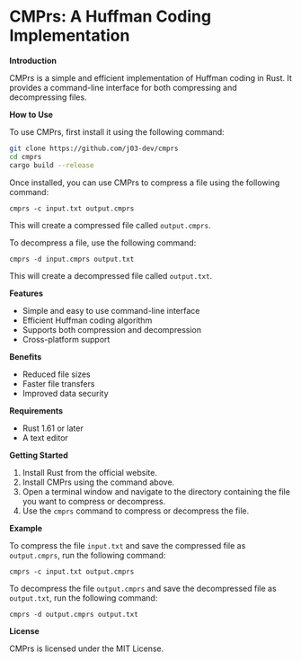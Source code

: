 # CMPrs: A Huffman Coding Implementation

**Introduction**

CMPrs is a simple and efficient implementation of Huffman coding in Rust. It provides a command-line interface for both compressing and decompressing files.

**How to Use**

To use CMPrs, first install it using the following command:

```bash
git clone https://github.com/j03-dev/cmprs
cd cmprs
cargo build --release
```

Once installed, you can use CMPrs to compress a file using the following command:

```
cmprs -c input.txt output.cmprs
```

This will create a compressed file called `output.cmprs`.

To decompress a file, use the following command:

```
cmprs -d input.cmprs output.txt
```

This will create a decompressed file called `output.txt`.

**Features**

* Simple and easy to use command-line interface
* Efficient Huffman coding algorithm
* Supports both compression and decompression
* Cross-platform support

**Benefits**

* Reduced file sizes
* Faster file transfers
* Improved data security

**Requirements**

* Rust 1.61 or later
* A text editor

**Getting Started**

1. Install Rust from the official website.
2. Install CMPrs using the command above.
3. Open a terminal window and navigate to the directory containing the file you want to compress or decompress.
4. Use the `cmprs` command to compress or decompress the file.

**Example**

To compress the file `input.txt` and save the compressed file as `output.cmprs`, run the following command:

```
cmprs -c input.txt output.cmprs
```

To decompress the file `output.cmprs` and save the decompressed file as `output.txt`, run the following command:

```
cmprs -d output.cmprs output.txt
```

**License**

CMPrs is licensed under the MIT License.


